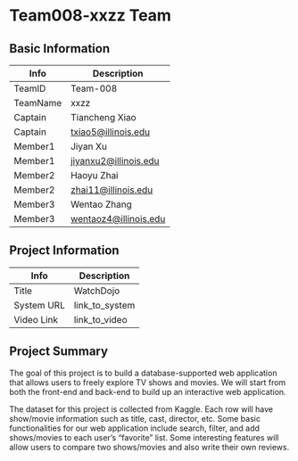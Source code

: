 # Team008-xxzz Team

## Basic Information

|   Info      |        Description     |
| ----------- | ---------------------- |
| TeamID      |         Team-008       |
| TeamName    |           xxzz         |
| Captain     |       Tiancheng Xiao   |
| Captain     |    txiao5@illinois.edu |
| Member1     |         Jiyan Xu       |
| Member1     |   jiyanxu2@illinois.edu|
| Member2     |        Haoyu Zhai      |
| Member2     |    zhai11@illinois.edu |
| Member3     |       Wentao Zhang     |
| Member3     |   wentaoz4@illinois.edu|

## Project Information

|   Info      |        Description     |
| ----------- | ---------------------- |
|  Title      |         WatchDojo      |
| System URL  |      link_to_system    |
| Video Link  |      link_to_video     |

## Project Summary
The goal of this project is to build a database-supported web application that allows users to freely explore TV shows and movies. We will start from both the front-end and back-end to build up an interactive web application. 

The dataset for this project is collected from Kaggle. Each row will have show/movie information such as title, cast, director, etc. Some basic functionalities for our web application include search, filter, and add shows/movies to each user’s “favorite” list. Some interesting features will allow users to compare two shows/movies and also write their own reviews.
